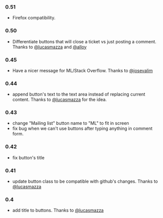 ### 0.51
  * Firefox compatibility.

### 0.50
  * Differentiate buttons that will close a ticket vs just posting a comment. Thanks to [@lucasmazza](http://github.com/lucasmazza) and [@alloy](http://github.com/alloy)

### 0.45
  * Have a nicer message for ML/Stack Overflow. Thanks to [@josevalim](http://github.com/josevalim)

### 0.44
  * append button's text to the text area instead of replacing current content. Thanks to [@lucasmazza](http://github.com/lucasmazza)
    for the idea.

### 0.43
  * change "Mailing list" button name to "ML" to fit in screen
  * fix bug when we can't use buttons after typing anything in comment form.

### 0.42
  * fix button's title

### 0.41
  * update button class to be compatible with github's changes. Thanks to [@lucasmazza](http://github.com/lucasmazza)

### 0.4
  * add title to buttons. Thanks to [@lucasmazza](http://github.com/lucasmazza)
